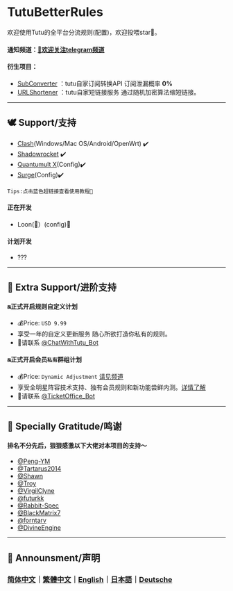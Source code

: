 # TutuBetterRules
欢迎使用Tutu的全平台分流规则(配置)，欢迎投喂star🌟。  
#### 通知频道：[🌟欢迎关注telegram频道](https://t.me/hututu00)
#### 衍生项目：
   * [SubConverter](https://sub.tutu.asia) ：tutu自家订阅转换API 订阅泄漏概率 **0%**
   * [URLShortener](https://tuu.cat) ：tutu自家短链接服务 通过随机加密算法缩短链接。
---

## 🕊️ Support/支持
   * [Clash](https://github.com/bunizao/TutuBetterRules/blob/tutu/Clash/README.md)(Windows/Mac OS/Android/OpenWrt) ✔️  
   * [Shadowrocket](https://github.com/bunizao/TutuBetterRules/blob/tutu/Clash/README.md) ✔️
   * [Quantumult X](https://github.com/bunizao/TutuBetterRules/blob/tutu/QuantumultX/README.md)(Config)✔️ 
   * [Surge](https://github.com/bunizao/TutuBetterRules/blob/tutu/Surge/README.md)(Config)✔️ 
```
Tips:点击蓝色超链接查看使用教程🥵
```
####  正在开发
   *  Loon(🥮）(config)🚧
####  计划开发
   * ???
---
## 🧋 Extra Support/进阶支持

#### 🔛正式开启规则自定义计划
   * 💰Price: `USD 9.99`
   * 享受一年的自定义更新服务 随心所欲打造你私有的规则。
   * 🎉请联系 [@ChatWithTutu_Bot](https://t.me/ChatWithTutu_Bot)

#### 🔛正式开启会员`私有`群组计划
   * 💰Price: `Dynamic Adjustment`  [请见频道](https://t.me/hututu00/212)
   * 享受全明星阵容技术支持、独有会员规则和新功能尝鲜内测。[详情了解](https://t.me/hututu00/212)
   * 🎉请联系 [@TicketOffice_Bot](https://t.me/TicketOffice_Bot)
---
## 🙏 Specially Gratitude/鸣谢
#### 排名不分先后，狠狠感激以下大佬对本项目的支持～
  * [@Peng-YM](https://github.com/Peng-YM)
  * [@Tartarus2014](https://github.com/Tartarus2014)
  * [@Shawn](https://github.com/KOP-XIAO)
  * [@Troy](https://github.com/Trovoy)
  * [@VirgilClyne](https://github.com/VirgilClyne)
  * [@futurkk](https://github.com/futurkk)
  * [@Rabbit-Spec](https://github.com/Rabbit-Spec)
  * [@BlackMatrix7](https://github.com/blackmatrix7)
  * [@forntarv](https://github.com/forntarv/ProxyConfig)
  * [@DivineEngine](https://github.com/DivineEngine)
   
---
 ## 📰 Announsment/声明
 ### [简体中文](https://github.com/bunizao/TutuBetterRules/blob/tutu/Announcement/Announcement_SimplifiedChinese.md)｜[繁體中文](https://github.com/bunizao/TutuBetterRules/blob/tutu/Announcement/Announcement_TradiationalChinese.md)｜[English](https://github.com/bunizao/TutuBetterRules/blob/tutu/Announcement/Announcement_English.md)｜[日本語](https://github.com/bunizao/TutuBetterRules/blob/tutu/Announcement/Announcement_Japanese.md)｜[Deutsche](https://github.com/bunizao/TutuBetterRules/blob/tutu/Announcement/Announcement_German.md)
      
     
